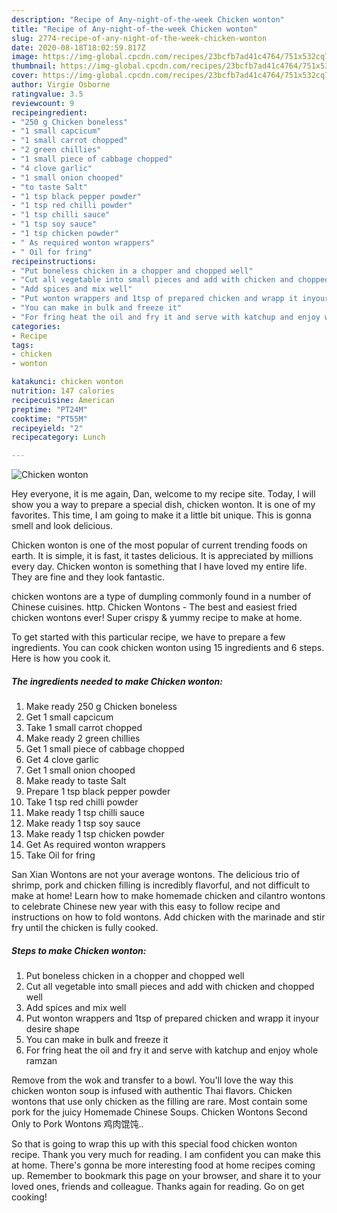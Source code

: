 ```yaml
---
description: "Recipe of Any-night-of-the-week Chicken wonton"
title: "Recipe of Any-night-of-the-week Chicken wonton"
slug: 2774-recipe-of-any-night-of-the-week-chicken-wonton
date: 2020-08-18T18:02:59.817Z
image: https://img-global.cpcdn.com/recipes/23bcfb7ad41c4764/751x532cq70/chicken-wonton-recipe-main-photo.jpg
thumbnail: https://img-global.cpcdn.com/recipes/23bcfb7ad41c4764/751x532cq70/chicken-wonton-recipe-main-photo.jpg
cover: https://img-global.cpcdn.com/recipes/23bcfb7ad41c4764/751x532cq70/chicken-wonton-recipe-main-photo.jpg
author: Virgie Osborne
ratingvalue: 3.5
reviewcount: 9
recipeingredient:
- "250 g Chicken boneless"
- "1 small capcicum"
- "1 small carrot chopped"
- "2 green chillies"
- "1 small piece of cabbage chopped"
- "4 clove garlic"
- "1 small onion chooped"
- "to taste Salt"
- "1 tsp black pepper powder"
- "1 tsp red chilli powder"
- "1 tsp chilli sauce"
- "1 tsp soy sauce"
- "1 tsp chicken powder"
- " As required wonton wrappers"
- " Oil for fring"
recipeinstructions:
- "Put boneless chicken in a chopper and chopped well"
- "Cut all vegetable into small pieces and add with chicken and chopped well"
- "Add spices and mix well"
- "Put wonton wrappers and 1tsp of prepared chicken and wrapp it inyour desire shape"
- "You can make in bulk and freeze it"
- "For fring heat the oil and fry it and serve with katchup and enjoy whole ramzan"
categories:
- Recipe
tags:
- chicken
- wonton

katakunci: chicken wonton 
nutrition: 147 calories
recipecuisine: American
preptime: "PT24M"
cooktime: "PT55M"
recipeyield: "2"
recipecategory: Lunch

---
```



![Chicken wonton](https://img-global.cpcdn.com/recipes/23bcfb7ad41c4764/751x532cq70/chicken-wonton-recipe-main-photo.jpg)

Hey everyone, it is me again, Dan, welcome to my recipe site. Today, I will show you a way to prepare a special dish, chicken wonton. It is one of my favorites. This time, I am going to make it a little bit unique. This is gonna smell and look delicious.

Chicken wonton is one of the most popular of current trending foods on earth. It is simple, it is fast, it tastes delicious. It is appreciated by millions every day. Chicken wonton is something that I have loved my entire life. They are fine and they look fantastic.

chicken wontons are a type of dumpling commonly found in a number of Chinese cuisines. http. Chicken Wontons - The best and easiest fried chicken wontons ever! Super crispy &amp; yummy recipe to make at home.


To get started with this particular recipe, we have to prepare a few ingredients. You can cook chicken wonton using 15 ingredients and 6 steps. Here is how you cook it.

<!--inarticleads1-->

##### The ingredients needed to make Chicken wonton:

1. Make ready 250 g Chicken boneless
1. Get 1 small capcicum
1. Take 1 small carrot chopped
1. Make ready 2 green chillies
1. Get 1 small piece of cabbage chopped
1. Get 4 clove garlic
1. Get 1 small onion chooped
1. Make ready to taste Salt
1. Prepare 1 tsp black pepper powder
1. Take 1 tsp red chilli powder
1. Make ready 1 tsp chilli sauce
1. Make ready 1 tsp soy sauce
1. Make ready 1 tsp chicken powder
1. Get  As required wonton wrappers
1. Take  Oil for fring


San Xian Wontons are not your average wontons. The delicious trio of shrimp, pork and chicken filling is incredibly flavorful, and not difficult to make at home! Learn how to make homemade chicken and cilantro wontons to celebrate Chinese new year with this easy to follow recipe and instructions on how to fold wontons. Add chicken with the marinade and stir fry until the chicken is fully cooked. 

<!--inarticleads2-->

##### Steps to make Chicken wonton:

1. Put boneless chicken in a chopper and chopped well
1. Cut all vegetable into small pieces and add with chicken and chopped well
1. Add spices and mix well
1. Put wonton wrappers and 1tsp of prepared chicken and wrapp it inyour desire shape
1. You can make in bulk and freeze it
1. For fring heat the oil and fry it and serve with katchup and enjoy whole ramzan


Remove from the wok and transfer to a bowl. You&#39;ll love the way this chicken wonton soup is infused with authentic Thai flavors. Chicken wontons that use only chicken as the filling are rare. Most contain some pork for the juicy Homemade Chinese Soups. Chicken Wontons Second Only to Pork Wontons 鸡肉馄饨.. 

So that is going to wrap this up with this special food chicken wonton recipe. Thank you very much for reading. I am confident you can make this at home. There's gonna be more interesting food at home recipes coming up. Remember to bookmark this page on your browser, and share it to your loved ones, friends and colleague. Thanks again for reading. Go on get cooking!
